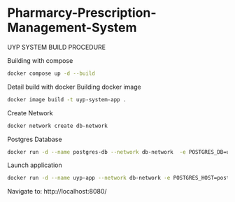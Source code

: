 # Pharmarcy-Prescription-Management-System

UYP SYSTEM BUILD PROCEDURE

Building with compose
```sh
docker compose up -d --build
```

Detail build with docker
Building docker image
```sh
docker image build -t uyp-system-app .	
```

Create Network
```sh
docker network create db-network
```
Postgres Database
```sh
docker run -d --name postgres-db --network db-network  -e POSTGRES_DB=uypDb -e POSTGRES_USER=puser -e POSTGRES_PASSWORD=pass -v postgresdata:/var/lib/postgresql/data  -d -p 5432:5432 postgres:15
```
Launch application
```sh
docker run -d --name uyp-app --network db-network -e POSTGRES_HOST=postgres-db  -e POSTGRES_DB=uypDb -p 8080:8080 uyp-system-app
```
Navigate to: http://localhost:8080/
